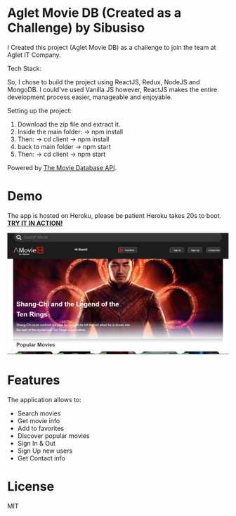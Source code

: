 # Aglet Movie DB (Created as a Challenge) by Sibusiso

I Created this project (Aglet Movie DB) as a challenge to join the team at Aglet
IT Company.

Tech Stack:

So, I chose to build the project using ReactJS, Redux, NodeJS and MongoDB. I
could've used Vanilla JS however, ReactJS makes the entire development process
easier, manageable and enjoyable.

Setting up the project:

1. Download the zip file and extract it.
2. Inside the main folder: -> npm install
3. Then: -> cd client -> npm install
4. back to main folder -> npm start
5. Then: -> cd client -> npm start

Powered by
[The Movie Database API](https://developers.themoviedb.org/3/getting-started/introduction).

# Demo

The app is hosted on Heroku, please be patient Heroku takes 20s to boot.
[**TRY IT IN ACTION!**](https://aglet-movie-db.herokuapp.com/)

![Aglet Movie DB](/docs/demo.png)

# Features

The application allows to:

- Search movies
- Get movie info
- Add to favorites
- Discover popular movies
- Sign In & Out
- Sign Up new users
- Get Contact info

# License

MIT
